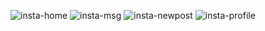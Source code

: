 ![insta-home](https://github.com/1Yogeshh/Insta-Thread_clone/assets/117355987/4c91a0b5-db12-4f6c-8883-df5a9b43d43b)
![insta-msg](https://github.com/1Yogeshh/Insta-Thread_clone/assets/117355987/d107a76b-5733-4d30-9227-1804f7a9a763)
![insta-newpost](https://github.com/1Yogeshh/Insta-Thread_clone/assets/117355987/5e914793-5d99-41ef-afaf-034d3e1d7e37)
![insta-profile](https://github.com/1Yogeshh/Insta-Thread_clone/assets/117355987/f44d5cef-fb5e-47ec-861c-ec43aed27f18)

